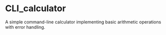 # CLI_calculator
A simple command-line calculator implementing basic arithmetic operations with error handling.
